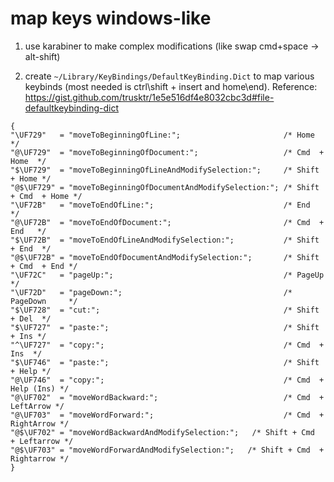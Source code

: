# map keys windows-like

1) use karabiner to make complex modifications (like swap cmd+space -> alt-shift)

2) create `~/Library/KeyBindings/DefaultKeyBinding.Dict` to map various keybinds (most needed is ctrl\shift + insert and home\end). 
   Reference: https://gist.github.com/trusktr/1e5e516df4e8032cbc3d#file-defaultkeybinding-dict  
```
{
"\UF729"   = "moveToBeginningOfLine:";                       /* Home         */
"@\UF729"  = "moveToBeginningOfDocument:";                   /* Cmd  + Home  */
"$\UF729"  = "moveToBeginningOfLineAndModifySelection:";     /* Shift + Home */
"@$\UF729" = "moveToBeginningOfDocumentAndModifySelection:"; /* Shift + Cmd  + Home */
"\UF72B"   = "moveToEndOfLine:";                             /* End          */
"@\UF72B"  = "moveToEndOfDocument:";                         /* Cmd  + End   */
"$\UF72B"  = "moveToEndOfLineAndModifySelection:";           /* Shift + End  */
"@$\UF72B" = "moveToEndOfDocumentAndModifySelection:";       /* Shift + Cmd  + End */
"\UF72C"   = "pageUp:";                                      /* PageUp       */
"\UF72D"   = "pageDown:";                                    /* PageDown     */
"$\UF728"  = "cut:";                                         /* Shift + Del  */
"$\UF727"  = "paste:";                                       /* Shift + Ins */
"^\UF727"  = "copy:";                                        /* Cmd  + Ins  */
"$\UF746"  = "paste:";                                       /* Shift + Help */
"@\UF746"  = "copy:";                                        /* Cmd  + Help (Ins) */
"@\UF702"  = "moveWordBackward:";                            /* Cmd  + LeftArrow */
"@\UF703"  = "moveWordForward:";                             /* Cmd  + RightArrow */
"@$\UF702" = "moveWordBackwardAndModifySelection:";   /* Shift + Cmd  + Leftarrow */
"@$\UF703" = "moveWordForwardAndModifySelection:";   /* Shift + Cmd  + Rightarrow */
}
```
